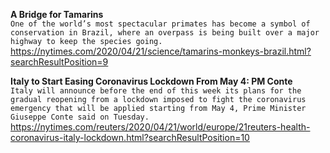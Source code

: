 **A Bridge for Tamarins**\
`One of the world’s most spectacular primates has become a symbol of conservation in Brazil, where an overpass is being built over a major highway to keep the species going.`\
https://nytimes.com/2020/04/21/science/tamarins-monkeys-brazil.html?searchResultPosition=9

**Italy to Start Easing Coronavirus Lockdown From May 4: PM Conte**\
`Italy will announce before the end of this week its plans for the gradual reopening from a lockdown imposed to fight the coronavirus emergency that will be applied starting from May 4, Prime Minister Giuseppe Conte said on Tuesday. `\
https://nytimes.com/reuters/2020/04/21/world/europe/21reuters-health-coronavirus-italy-lockdown.html?searchResultPosition=10

